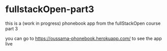 # fullstackOpen-part3

this is a (work in progress) phonebook app from the fullStackOpen course part 3

you can go to https://oussama-phonebook.herokuapp.com/ to see the app live
